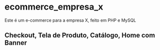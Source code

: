 # ecommerce_empresa_x
Este é um e-commerce para a empresa X, feito em PHP e MySQL

## Checkout, Tela de Produto, Catálogo, Home com Banner
